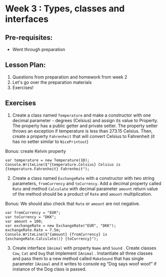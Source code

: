 # Week 3 : Types, classes and interfaces

## Pre-requisites:

- Went through preparation

## Lesson Plan:

1. Questions from preparation and homework from week 2
2. Let's go over the preparation materials
3. Exercises!

## Exercises

1. Create a class named `Temperature` and make a constructor with one decimal parameter - degrees (Celsius) and assign its value to Property. The property has a public getter and private setter. The property setter throws an exception if temperature is less than 273.15 Celsius. Then, create a property `Fahrenheit` that will convert Celsius to Fahrenheit (it has no setter similar to `NicePrintout`)

Bonus: create Kelvin property

```
var temperature = new Temperature(10);
Console.WriteLine($"{temperature.Celsius} Celsius is {temperature.Fahrenheit} Fahrenheit");
```

2. Create a class named `ExchangeRate` with a constructor with two string parameters, `fromCurrency` and `toCurrency`. Add a decimal property called `Rate` and method `Calculate` with decimal parameter `amount` return value of the method should be a product of `Rate` and `amount` multiplication.

Bonus: We should also check that `Rate` or `amount` are not negative.

```
var fromCurrency = "EUR";
var toCurrency = "DKK";
var amount = 100;
var exchangeRate = new ExchangeRate("EUR", "DKK");
exchangeRate.Rate = 7.5m;
Console.WriteLine($"{amount} {fromCurrency} is {exchangeRate.Calculate()} {toCurrency}");
```

3. Create interface `IAnimal` with property `Name` and `Sound` . Create classes `Cow`, `Cat` and `Dog` that implement `IAnimal` . Instantiate all three classes and pass them to a new method called `MakeSound` that has single parameter `IAnimal` and it writes to console eg “Dog says woof woof” if instance of the Dog class is passed.
